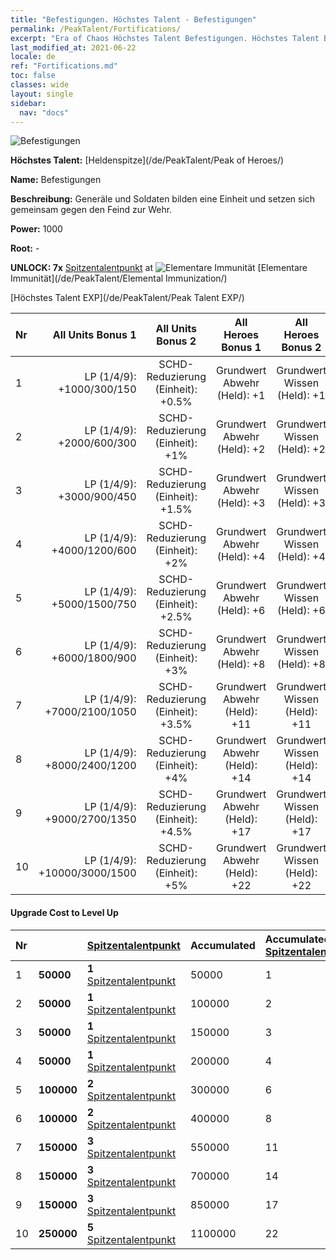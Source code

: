 ```yaml
---
title: "Befestigungen. Höchstes Talent - Befestigungen"
permalink: /PeakTalent/Fortifications/
excerpt: "Era of Chaos Höchstes Talent Befestigungen. Höchstes Talent Befestigungen. Befestigungen"
last_modified_at: 2021-06-22
locale: de
ref: "Fortifications.md"
toc: false
classes: wide
layout: single
sidebar:
  nav: "docs"
---
```


  ![Befestigungen](/images/pt/talent_1009.png)

  **Höchstes Talent:** [Heldenspitze](/de/PeakTalent/Peak of Heroes/)

  **Name:** Befestigungen

  **Beschreibung:** Generäle und Soldaten bilden eine Einheit und setzen sich gemeinsam gegen den Feind zur Wehr.

  **Power:** 1000

  **Root:** -

  **UNLOCK: 7x** [Spitzentalentpunkt](/ItemsDE/con_934/) at ![Elementare Immunität](/images/pt/talent_1004.png) [Elementare Immunität](/de/PeakTalent/Elemental Immunization/)

  [Höchstes Talent EXP](/de/PeakTalent/Peak Talent EXP/)

  | Nr | All Units Bonus 1 | All Units Bonus 2 | All Heroes Bonus 1 | All Heroes Bonus 2 |
  |:---|--------------:|:-------------:|:-------------:|:-------------:|
  | 1 | LP (1/4/9): +1000/300/150 | SCHD-Reduzierung (Einheit): +0.5% | Grundwert Abwehr (Held): +1 | Grundwert Wissen (Held): +1 |
  | 2 | LP (1/4/9): +2000/600/300 | SCHD-Reduzierung (Einheit): +1% | Grundwert Abwehr (Held): +2 | Grundwert Wissen (Held): +2 |
  | 3 | LP (1/4/9): +3000/900/450 | SCHD-Reduzierung (Einheit): +1.5% | Grundwert Abwehr (Held): +3 | Grundwert Wissen (Held): +3 |
  | 4 | LP (1/4/9): +4000/1200/600 | SCHD-Reduzierung (Einheit): +2% | Grundwert Abwehr (Held): +4 | Grundwert Wissen (Held): +4 |
  | 5 | LP (1/4/9): +5000/1500/750 | SCHD-Reduzierung (Einheit): +2.5% | Grundwert Abwehr (Held): +6 | Grundwert Wissen (Held): +6 |
  | 6 | LP (1/4/9): +6000/1800/900 | SCHD-Reduzierung (Einheit): +3% | Grundwert Abwehr (Held): +8 | Grundwert Wissen (Held): +8 |
  | 7 | LP (1/4/9): +7000/2100/1050 | SCHD-Reduzierung (Einheit): +3.5% | Grundwert Abwehr (Held): +11 | Grundwert Wissen (Held): +11 |
  | 8 | LP (1/4/9): +8000/2400/1200 | SCHD-Reduzierung (Einheit): +4% | Grundwert Abwehr (Held): +14 | Grundwert Wissen (Held): +14 |
  | 9 | LP (1/4/9): +9000/2700/1350 | SCHD-Reduzierung (Einheit): +4.5% | Grundwert Abwehr (Held): +17 | Grundwert Wissen (Held): +17 |
  | 10 | LP (1/4/9): +10000/3000/1500 | SCHD-Reduzierung (Einheit): +5% | Grundwert Abwehr (Held): +22 | Grundwert Wissen (Held): +22 |


#### Upgrade Cost to Level Up

  | Nr | <i class="fas fa-coins"/> | [Spitzentalentpunkt](/ItemsDE/con_934/) | Accumulated <i class="fas fa-coins"/> | Accumulated [Spitzentalentpunkt](/ItemsDE/con_934/) |
  |:---|:--------------|:-------------|:-------------|:-------------|
  | 1 | **50000** | **1** [Spitzentalentpunkt](/ItemsDE/con_934/) | 50000 | 1 |
  | 2 | **50000** | **1** [Spitzentalentpunkt](/ItemsDE/con_934/) | 100000 | 2 |
  | 3 | **50000** | **1** [Spitzentalentpunkt](/ItemsDE/con_934/) | 150000 | 3 |
  | 4 | **50000** | **1** [Spitzentalentpunkt](/ItemsDE/con_934/) | 200000 | 4 |
  | 5 | **100000** | **2** [Spitzentalentpunkt](/ItemsDE/con_934/) | 300000 | 6 |
  | 6 | **100000** | **2** [Spitzentalentpunkt](/ItemsDE/con_934/) | 400000 | 8 |
  | 7 | **150000** | **3** [Spitzentalentpunkt](/ItemsDE/con_934/) | 550000 | 11 |
  | 8 | **150000** | **3** [Spitzentalentpunkt](/ItemsDE/con_934/) | 700000 | 14 |
  | 9 | **150000** | **3** [Spitzentalentpunkt](/ItemsDE/con_934/) | 850000 | 17 |
  | 10 | **250000** | **5** [Spitzentalentpunkt](/ItemsDE/con_934/) | 1100000 | 22 |
